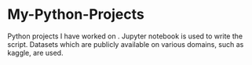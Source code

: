 # My-Python-Projects
Python projects I have worked on .
Jupyter notebook is used to write the script.
Datasets which are publicly available on various domains, such as kaggle, are used.
